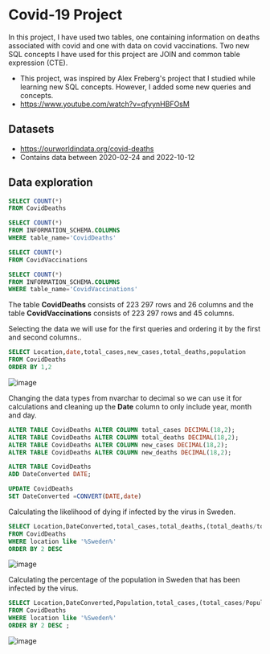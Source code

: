 # Covid-19 Project 

In this project, I have used two tables, one containing information on deaths associated with covid and one with data on covid vaccinations.
Two new SQL concepts I have used for this project are JOIN and common table expression (CTE). 
- This project, was inspired by Alex Freberg's project that I studied while learning new SQL concepts. However, I added some new queries and concepts. 
- https://www.youtube.com/watch?v=qfyynHBFOsM 

## Datasets 

- https://ourworldindata.org/covid-deaths
- Contains data between 2020-02-24 and 2022-10-12

## Data exploration


````sql
SELECT COUNT(*)
FROM CovidDeaths

SELECT COUNT(*)
FROM INFORMATION_SCHEMA.COLUMNS
WHERE table_name='CovidDeaths'

SELECT COUNT(*)
FROM CovidVaccinations

SELECT COUNT(*)
FROM INFORMATION_SCHEMA.COLUMNS
WHERE table_name='CovidVaccinations'

````
The table **CovidDeaths** consists of 223 297 rows and 26 columns and the table **CovidVaccinations** consists of 223 297 rows and 45 columns. 

Selecting the data we will use for the first queries and ordering it by the first and second columns..

````sql
SELECT Location,date,total_cases,new_cases,total_deaths,population 
FROM CovidDeaths
ORDER BY 1,2
````

![image](https://user-images.githubusercontent.com/114582898/199191422-277b9015-c780-4288-b675-42e59675a5a1.png)

Changing the data types from nvarchar to decimal so we can use it for calculations and cleaning up the **Date** column to only include year, month and day.

````sql
ALTER TABLE CovidDeaths ALTER COLUMN total_cases DECIMAL(18,2);
ALTER TABLE CovidDeaths ALTER COLUMN total_deaths DECIMAL(18,2);
ALTER TABLE CovidDeaths ALTER COLUMN new_cases DECIMAL(18,2);
ALTER TABLE CovidDeaths ALTER COLUMN new_deaths DECIMAL(18,2);

ALTER TABLE CovidDeaths 
ADD DateConverted DATE; 

UPDATE CovidDeaths
SET DateConverted =CONVERT(DATE,date)

````

Calculating the likelihood of dying if infected by the virus in Sweden. 

````sql 
SELECT Location,DateConverted,total_cases,total_deaths,(total_deaths/total_cases)*100 as DeathPercentage
FROM CovidDeaths
WHERE location like '%Sweden%'
ORDER BY 2 DESC

```` 

![image](https://user-images.githubusercontent.com/114582898/199199716-6aa263df-7923-440c-9520-4d4fd747cd49.png)

Calculating the percentage of the population in Sweden that has been infected by the virus. 
````sql
SELECT Location,DateConverted,Population,total_cases,(total_cases/Population)*100 AS InfectedPercentage 
FROM CovidDeaths
WHERE location like '%Sweden%'
ORDER BY 2 DESC ;

````
![image](https://user-images.githubusercontent.com/114582898/199202215-db2b30fc-0599-494f-aaa8-e525dc4d392e.png)






